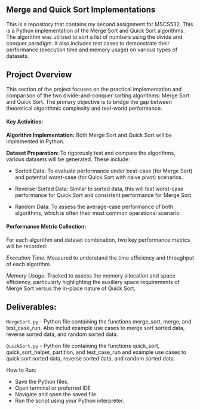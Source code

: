 ## Merge and Quick Sort Implementations
This is a repository that contains my second assignment for MSCS532. This is a Python implementation of the Merge Sort and Quick Sort algorithms. The algorithm was utilized to sort a list of numbers using the divide and conquer paradigm. It also includes test cases to demonstrate their performance (execution time and memory usage) on various types of datasets.

## Project Overview
This section of the project focuses on the practical implementation and comparison of the two divide-and-conquer sorting algorithms: Merge Sort and Quick Sort. The primary objective is to bridge the gap between theoretical algorithmic complexity and real-world performance.

#### Key Activities:

<strong>Algorithm Implementation:</strong> Both Merge Sort and Quick Sort will be implemented in Python.

<strong>Dataset Preparation:</strong> To rigorously test and compare the algorithms, various datasets will be generated. These include:

* Sorted Data: To evaluate performance under best-case (for Merge Sort) and potential worst-case (for Quick Sort with naive pivot) scenarios.

* Reverse-Sorted Data: Similar to sorted data, this will test worst-case performance for Quick Sort and consistent performance for Merge Sort.

* Random Data: To assess the average-case performance of both algorithms, which is often their most common operational scenario.

#### Performance Metric Collection: 

For each algorithm and dataset combination, two key performance metrics will be recorded:

<em>Execution Time:</em> Measured to understand the time efficiency and throughput of each algorithm.

<em>Memory Usage:</em> Tracked to assess the memory allocation and space efficiency, particularly highlighting the auxiliary space requirements of Merge Sort versus the in-place nature of Quick Sort.


## Deliverables:
``` MergeSort.py ``` - Python file containing the functions merge_sort, merge, and test_case_run. Also includ example use cases to merge sort sorted data, reverse sorted data, and random sorted data. 

``` QuickSort.py ``` - Python file containing the functions quick_sort, quick_sort_helper, partition, and test_case_run and example use cases to quick sort sorted data, reverse sorted data, and random sorted data. 

How to Run:
- Save the Python files.
- Open terminal or preferred IDE
- Navigate and open the saved file
- Run the script using your Python interpreter.
